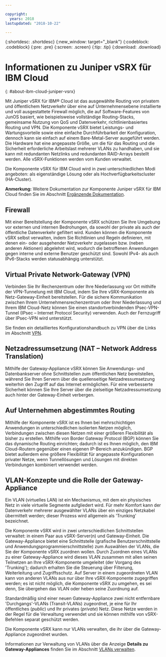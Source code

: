 ```yaml
---

copyright:
  years: 2018
lastupdated: "2018-10-22"

---
```


{:shortdesc: .shortdesc}
{:new_window: target="_blank"}
{:codeblock: .codeblock}
{:pre: .pre}
{:screen: .screen}
{:tip: .tip}
{:download: .download}

# Informationen zu Juniper vSRX für IBM Cloud 
{: #about-ibm-cloud-juniper-vsrx}

Mit Juniper vSRX für IBM® Cloud ist das ausgewählte Routing von privatem und öffentlichem Netzverkehr über eine auf Unternehmensebene installierte und voll ausgestattete Firewall möglich, die auf Software-Features von JunOS basiert, wie beispielsweise vollständige Routing-Stacks, gemeinsame Nutzung von QoS und Datenverkehr, richtlinienbasiertes Routing und VPN. Die Komponente vSRX bietet Leistungs- und Wartungsvorteile sowie eine einfache Durchführbarkeit der Konfiguration, dennoch kann sie einfach auf einem Bare-Metal-Server ausgeführt werden. Die Hardware hat eine angepasste Größe, um die für das Routing und die Sicherheit erforderliche Arbeitslast mehrerer VLANs zu handhaben, und sie kann mit redundanten Netzlinks und redundanten RAID-Arrays bestellt werden. Alle vSRX-Funktionen werden vom Kunden verwaltet.

Die Komponente vSRX für IBM Cloud wird in zwei unterschiedlichen Modi angeboten: als eigenständige Lösung oder als Hochverfügbarkeitscluster (HA-Cluster).

**Anmerkung:** Weitere Dokumentation zur Komponente Juniper vSRX für IBM Cloud finden Sie im Abschnitt [Ergänzende Dokumentation](/docs/infrastructure/vsrx?topic=vsrx-supplemental-ibm-cloud-juniper-vsrx-documentation).

## Firewall
Mit einer Bereitstellung der Komponente vSRX schützen Sie Ihre Umgebung vor externen und internen Bedrohungen, da sowohl der private als auch der öffentliche Datenverkehr gefiltert wird. Kunden können die Komponente vSRX selbst verwalten, indem Sie Richtlinien und Regeln definieren, mit denen ein- oder ausgehender Netzverkehr zugelassen bzw. (neben anderen Aktionen) abgelehnt wird, wodurch die betroffenen Anwendungen gegen interne und externe Benutzer geschützt sind. Sowohl IPv4- als auch IPv6-Stacks werden statusabhängig unterstützt.

## Virtual Private Network-Gateway (VPN)
Verbinden Sie Ihr Rechenzentrum oder Ihre Niederlassung vor Ort mithilfe der VPN-Tunnelung mit IBM Cloud, indem Sie Ihre vSRX-Komponente als Netz-Gateway-Einheit bereitstellen. Für die sichere Kommunikation zwischen Ihrem Unternehmensrechenzentrum oder Ihrer Niederlassung und Ihrem IBM Cloud-Netz können Sie einen standortverbindenden IPsec-VPN-Tunnel (IPsec – Internet Protocol Security) verwenden. Auch der Fernzugriff über IPsec-VPN wird unterstützt.

Sie finden ein detailliertes Konfigurationshandbuch zu VPN über die Links im Abschnitt [VPN](/docs/infrastructure/vsrx?topic=vsrx-working-with-vpn#working-with-vpn).

## Netzadressumsetzung (NAT – Network Address Translation)
Mithilfe der Gateway-Appliance vSRX können Sie Anwendungs- und Datenbankserver ohne Schnittstellen zum öffentlichen Netz bereitstellen, während Sie Ihren Servern über die quellenseitige Netzadressumsetzung weiterhin den Zugriff auf das Internet ermöglichen. Für eine verbesserte Sicherheit können Sie Ihre Server über die zielseitige Netzadressumsetzung auch hinter der Gateway-Einheit verbergen.

## Auf Unternehmen abgestimmtes Routing
Mithilfe der Komponente vSRX ist es Ihnen bei mehrschichtigen Anwendungen in unterschiedlichen isolierten Netzen möglich, Verbindungen zwischen diesen Netzen mit einer größeren Flexibilität als bisher zu erstellen. Mithilfe von Border Gateway Protocol (BGP) können Sie das dynamische Routing einrichten; dadurch ist es Ihnen möglich, den IBM Cloud-Routern gegenüber einen eigenen IP-Bereich anzukündigen. BGP bietet außerdem eine größere Flexibilität für angepasste Konfigurationen privater Netze, wenn Tunnellösungen und Lösungen mit direkten Verbindungen kombiniert verwendet werden.

## VLAN-Konzepte und die Rolle der Gateway-Appliance
Ein VLAN (virtuelles LAN) ist ein Mechanismus, mit dem ein physisches Netz in viele virtuelle Segmente aufgliedert wird. Für mehr Komfort kann der Datenverkehr mehrerer ausgewählter VLANs über ein einziges Netzkabel übermittelt werden; dieser Prozess wird allgemein als 'Trunking' bezeichnet.

Die Komponente vSRX wird in zwei unterschiedlichen Schnittstellen verwaltet: in einem Paar aus vSRX-Server(n) und Gateway-Einheit. Die Gateway-Appliance bietet eine Schnittstelle (grafische Benutzerschnittstelle und Anwendungsprogrammierschnittstelle) zum Auswählen der VLANs, die Sie der Komponente vSRX zuordnen wollen. Durch Zuordnen eines VLANs zu einer Gateway-Appliance wird dieses VLAN zusammen mit allen seinen Teilnetzen an Ihre vSRX-Komponente umgeleitet (der Vorgang des 'Trunking'); dadurch erhalten Sie die Steuerung über Filterung, Weiterleitung und Zugriffsschutz. Auf Server in einem zugeordneten VLAN kann von anderen VLANs aus nur über Ihre vSRX-Komponente zugegriffen werden; es ist nicht möglich, die Komponente vSRX zu umgehen, es sei denn, Sie übergehen das VLAN oder heben seine Zuordnung auf.

Standardmäßig sind einer neuen Gateway-Appliance zwei nicht entfernbare 'Durchgangs'-VLANs (Transit-VLANs) zugeordnet, je eine für Ihr öffentliches (_public_) und Ihr privates (_private_) Netz. Diese Netze werden in der Regel für die Verwaltung verwendet und sie können mithilfe von vSRX-Befehlen separat geschützt werden.

Die Komponente vSRX kann nur VLANs verwalten, die ihr über die Gateway-Appliance zugeordnet wurden.

Informationen zur Verwaltung von VLANs über die Anzeige **Details zu Gateway-Appliances** finden Sie im Abschnitt [VLANs verwalten](/docs/infrastructure/vsrx?topic=vsrx-managing-ibm-vlans).
